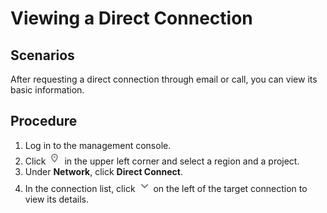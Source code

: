 # Viewing a Direct Connection<a name="EN-US_TOPIC_0102722694"></a>

## Scenarios<a name="section2490392594350"></a>

After requesting a direct connection through email or call, you can view its basic information.

## Procedure<a name="section15897201552915"></a>

1.  Log in to the management console.
2.  Click  ![](figures/icon-region.png)  in the upper left corner and select a region and a project.
3.  Under  **Network**, click  **Direct Connect**.
4.  In the connection list, click  ![](figures/icon-image.png)  on the left of the target connection to view its details.

